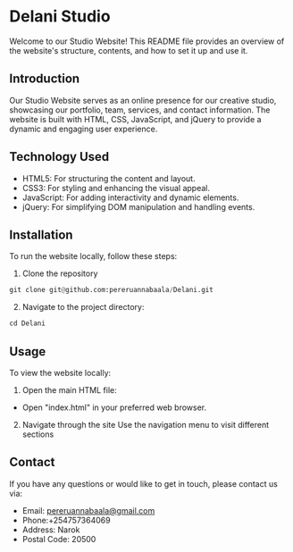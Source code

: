 # Delani Studio 

Welcome to our Studio Website! This README file provides an overview of the website's structure, contents, and how to set it up and use it.

## Introduction

Our Studio Website serves as an online presence for our creative studio, showcasing our portfolio, team, services, and contact information. The website is built with HTML, CSS, JavaScript, and jQuery to provide a dynamic and engaging user experience.

## Technology Used

- HTML5: For structuring the content and layout.
- CSS3: For styling and enhancing the visual appeal.
- JavaScript: For adding interactivity and dynamic elements.
- jQuery: For simplifying DOM manipulation and handling events.

## Installation

To run the website locally, follow these steps:

1. Clone the repository
```python
git clone git@github.com:pereruannabaala/Delani.git
```
2. Navigate to the project directory:
```python
cd Delani
```

## Usage

To view the website locally:

1. Open the main HTML file:
- Open "index.html" in your preferred web browser.
2. Navigate through the site
Use the navigation menu to visit different sections

## Contact
If you have any questions or would like to get in touch, please contact us via:

- Email: pereruannabaala@gmail.com
- Phone:+254757364069
- Address: Narok
- Postal Code: 20500
